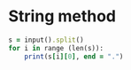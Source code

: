 String method
=============
````ruby
s = input().split()
for i in range (len(s)):
    print(s[i][0], end = ".")
````
